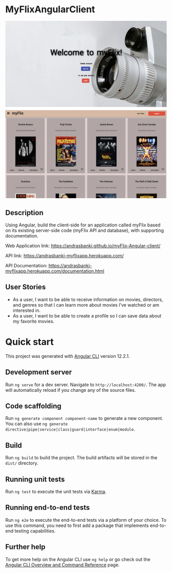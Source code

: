 # MyFlixAngularClient

![Screenshot](https://github.com/andrasbanki/myFlix-Angular-client/raw/main/img/myFlixAngular1.png)
![Screenshot](https://github.com/andrasbanki/myFlix-Angular-client/raw/main/img/myFlixAngular2.png)

## Description

Using Angular, build the client-side for an application called myFlix based on its existing server-side code (myFlix API and database), with supporting documentation.

Web Application link: https://andrasbanki.github.io/myFlix-Angular-client/

API link: https://andrasbanki-myflixapp.herokuapp.com/

API Documentation: https://andrasbanki-myflixapp.herokuapp.com/documentation.html

## User Stories

- As a user, I want to be able to receive information on movies, directors, and genres so that I can learn more about movies I’ve watched or am interested in.
- As a user, I want to be able to create a profile so I can save data about my favorite movies.

# Quick start

This project was generated with [Angular CLI](https://github.com/angular/angular-cli) version 12.2.1.

## Development server

Run `ng serve` for a dev server. Navigate to `http://localhost:4200/`. The app will automatically reload if you change any of the source files.

## Code scaffolding

Run `ng generate component component-name` to generate a new component. You can also use `ng generate directive|pipe|service|class|guard|interface|enum|module`.

## Build

Run `ng build` to build the project. The build artifacts will be stored in the `dist/` directory.

## Running unit tests

Run `ng test` to execute the unit tests via [Karma](https://karma-runner.github.io).

## Running end-to-end tests

Run `ng e2e` to execute the end-to-end tests via a platform of your choice. To use this command, you need to first add a package that implements end-to-end testing capabilities.

## Further help

To get more help on the Angular CLI use `ng help` or go check out the [Angular CLI Overview and Command Reference](https://angular.io/cli) page.
